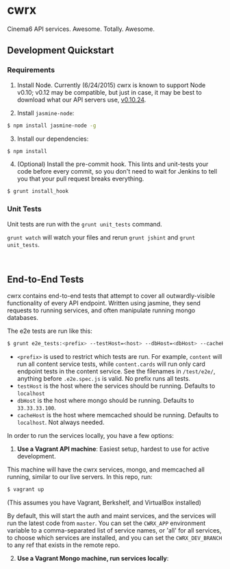 cwrx
===

Cinema6 API services. Awesome. Totally. Awesome.

Development Quickstart
----------------------

### Requirements ###

 1. Install Node. Currently (6/24/2015) cwrx is known to support Node v0.10; v0.12 may be compatible, but just in case, it may be best to download what our API servers use, [v0.10.24](https://nodejs.org/dist/v0.10.24/).
 
 2. Install `jasmine-node`:
   
   ```bash
   $ npm install jasmine-node -g
   ```
   
 3. Install our dependencies:
 
   ```bash
   $ npm install
   ```
   
 4. (Optional) Install the pre-commit hook. This lints and unit-tests your code before every commit, so you don't need to wait for Jenkins to tell you that your pull request breaks everything.
  
   ```bash
   $ grunt install_hook
   ```
   
### Unit Tests ###
   
Unit tests are run with the `grunt unit_tests` command.

`grunt watch` will watch your files and rerun `grunt jshint` and `grunt unit_tests`.

<br>

End-to-End Tests
----------------

cwrx contains end-to-end tests that attempt to cover all outwardly-visible functionality of every API endpoint. Written using jasmine, they send requests to running services, and often manipulate running mongo databases.

The e2e tests are run like this:

```bash
$ grunt e2e_tests:<prefix> --testHost=<host> --dbHost=<dbHost> --cacheHost=<cacheHost>
```

- `<prefix>` is used to restrict which tests are run. For example, `content` will run all content service tests, while `content.cards` will run only card endpoint tests in the content service. See the filenames in `/test/e2e/`, anything before `.e2e.spec.js` is valid. No prefix runs all tests.
- `testHost` is the host where the services should be running. Defaults to `localhost`
- `dbHost` is the host where mongo should be running. Defaults to `33.33.33.100`.
- `cacheHost` is the host where memcached should be running. Defaults to `localhost`. Not always needed.


In order to run the services locally, you have a few options:

 1. **Use a Vagrant API machine**: Easiest setup, hardest to use for active development.
   
   This machine will have the cwrx services, mongo, and memcached all running, similar to our live servers. In this repo, run:
  
   ```bash
   $ vagrant up
   ```
   
   (This assumes you have Vagrant, Berkshelf, and VirtualBox installed)
   
   By default, this will start the auth and maint services, and the services will run the latest code from `master`. You can set the `CWRX_APP` environment variable to a comma-separated list of service names, or 'all' for all services, to choose which services are installed, and you can set the `CWRX_DEV_BRANCH` to any ref that exists in the remote repo.
 
 2. **Use a Vagrant Mongo machine, run services locally**: 
